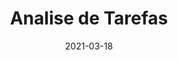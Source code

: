 ---
title: Analise de Tarefas
excerpt:
date: 2021-03-18
icon:
  type: fa
  name: fa-tasks
color: orange
sections:
  - /analise/cmn-goms
  - /analise/KLM
  - /analise/historicoDeVersao
---